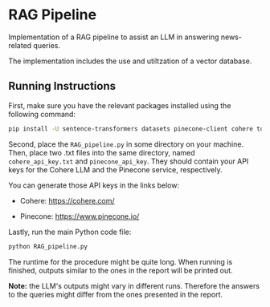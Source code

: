 # RAG Pipeline
Implementation of a RAG pipeline to assist an LLM in answering news-related queries.

The implementation includes the use and utiltzation of a vector database.

## Running Instructions
First, make sure you have the relevant packages installed using the following command:

```bash
pip install -U sentence-transformers datasets pinecone-client cohere tqdm
```

Second, place the ```RAG_pipeline.py``` in some directory on your machine. Then, place two .txt files into the same directory, named ```cohere_api_key.txt``` and ```pinecone_api_key```. They should contain your API keys for the Cohere LLM and the Pinecone service, respectively.

You can generate those API keys in the links below:

- Cohere: https://cohere.com/

- Pinecone: https://www.pinecone.io/

Lastly, run the main Python code file:

```bash
python RAG_pipeline.py
```

The runtime for the procedure might be quite long. When running is finished, outputs similar to the ones in the report will be printed out.

**Note:** the LLM's outputs might vary in different runs. Therefore the answers to the queries might differ from the ones presented in the report.

